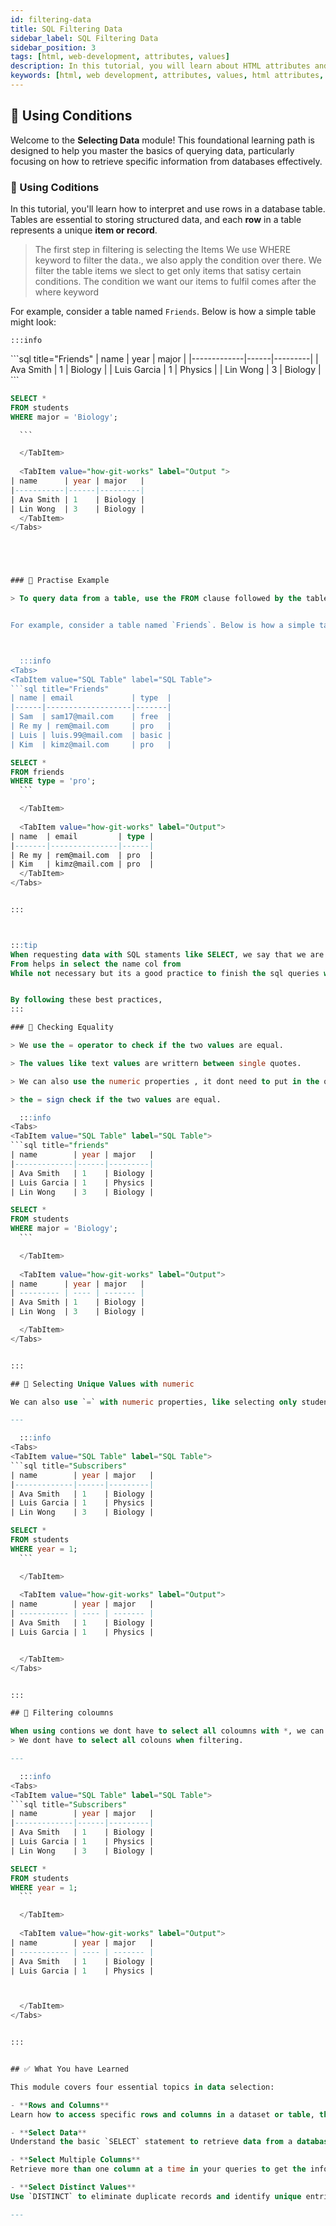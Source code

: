 ```yaml
---
id: filtering-data
title: SQL Filtering Data
sidebar_label: SQL Filtering Data
sidebar_position: 3
tags: [html, web-development, attributes, values]
description: In this tutorial, you will learn about HTML attributes and values. HTML attributes provide additional information about elements, and values define the specific settings or properties of the attributes.
keywords: [html, web development, attributes, values, html attributes, html values, html tutorial, html basics, web design, web pages, websites, html structure, html attributes tutorial, html values tutorial, html in 2024]
---
```


## 📙 Using Conditions

Welcome to the **Selecting Data** module! This foundational learning path is designed to help you master the basics of querying data, particularly focusing on how to retrieve specific information from databases effectively.

### 📘 Using Coditions

In this tutorial, you'll learn how to interpret and use rows in a database table. Tables are essential to storing structured data, and each **row** in a table represents a unique **item or record**.
> The first step in filtering is selecting the Items
> We use WHERE keyword to filter the data., we also apply the condition over there. 
> We filter the table items we slect to get only items that satisy certain conditions.
> The condition we want our items to fulfil comes after the where keyword


For example, consider a table named `Friends`. Below is how a simple table might look:



    :::info
<Tabs>
  <TabItem value="SQL Table" label="SQL Table">
```sql title="Friends"
| name        | year | major   |
|-------------|------|---------|
| Ava Smith   | 1    | Biology |
| Luis Garcia | 1    | Physics |
| Lin Wong    | 3    | Biology |
```
  </TabItem>

<TabItem value="SQL Code" label="SQL Code">
  
  ```sql title="Creating SQL Tables & db. "
SELECT *		
FROM students	
WHERE major = 'Biology';

    ```

    </TabItem>
    
    <TabItem value="how-git-works" label="Output ">
| name      | year | major   |
|-----------|------|---------|
| Ava Smith | 1    | Biology |
| Lin Wong  | 3    | Biology |
    </TabItem>
</Tabs>





### 📘 Practise Example

> To query data from a table, use the FROM clause followed by the table's name.


For example, consider a table named `Friends`. Below is how a simple table might look:



    :::info
<Tabs>
  <TabItem value="SQL Table" label="SQL Table">
```sql title="Friends"
| name | email             | type  |
|------|-------------------|-------|
| Sam  | sam17@mail.com    | free  |
| Re my | rem@mail.com     | pro   |
| Luis | luis.99@mail.com  | basic |
| Kim  | kimz@mail.com     | pro   |
```
  </TabItem>

<TabItem value="SQL Code" label="SQL Code">
  
  ```sql title="Creating SQL Tables. "
SELECT *
FROM friends
WHERE type = 'pro';
    ```

    </TabItem>
    
    <TabItem value="how-git-works" label="Output">
| name  | email         | type |
|-------|---------------|------|
| Re my | rem@mail.com  | pro  |
| Kim   | kimz@mail.com | pro  |
    </TabItem>
</Tabs>


:::



:::tip
 When requesting data with SQL staments like SELECT, we say that we are making a query.
From helps in select the name col from
While not necessary but its a good practice to finish the sql queries with;


By following these best practices, 
:::

### 🔄 Checking Equality

  > We use the = operator to check if the two values are equal.

> The values like text values are writtern between single quotes. 

> We can also use the numeric properties , it dont need to put in the quotes. 

> the = sign check if the two values are equal. 

    :::info
<Tabs>
  <TabItem value="SQL Table" label="SQL Table">
```sql title="friends"
| name        | year | major   |
|-------------|------|---------|
| Ava Smith   | 1    | Biology |
| Luis Garcia | 1    | Physics |
| Lin Wong    | 3    | Biology |
```
  </TabItem>

<TabItem value="SQL Code" label="SQL Code">
  
  ```sql title="Creating SQL Tables. "
SELECT *
FROM students
WHERE major = 'Biology';
    ```

    </TabItem>
    
    <TabItem value="how-git-works" label="Output">
| name      | year | major   |
| --------- | ---- | ------- |
| Ava Smith | 1    | Biology |
| Lin Wong  | 3    | Biology |

    </TabItem>
</Tabs>


:::

## 🧹 Selecting Unique Values with numeric

We can also use `=` with numeric properties, like selecting only students that have the year value `1`.

---

    :::info
<Tabs>
  <TabItem value="SQL Table" label="SQL Table">
```sql title="Subscribers"
| name        | year | major   |
|-------------|------|---------|
| Ava Smith   | 1    | Biology |
| Luis Garcia | 1    | Physics |
| Lin Wong    | 3    | Biology |
```
  </TabItem>

<TabItem value="SQL Code" label="SQL Code">
  
  ```sql title="Creating SQL Tables. "
SELECT *
FROM students
WHERE year = 1;
    ```

    </TabItem>
    
    <TabItem value="how-git-works" label="Output">
| name        | year | major   |
| ----------- | ---- | ------- |
| Ava Smith   | 1    | Biology |
| Luis Garcia | 1    | Physics |


    </TabItem>
</Tabs>


:::

## 🧹 Filtering coloumns

When using contions we dont have to select all coloumns with *, we can select only a couple like name and year. 
> We dont have to select all colouns when filtering. 

---

    :::info
<Tabs>
  <TabItem value="SQL Table" label="SQL Table">
```sql title="Subscribers"
| name        | year | major   |
|-------------|------|---------|
| Ava Smith   | 1    | Biology |
| Luis Garcia | 1    | Physics |
| Lin Wong    | 3    | Biology |
```
  </TabItem>

<TabItem value="SQL Code" label="SQL Code">
  
  ```sql title="Creating SQL Tables. "
SELECT *
FROM students
WHERE year = 1;
    ```

    </TabItem>
    
    <TabItem value="how-git-works" label="Output">
| name        | year | major   |
| ----------- | ---- | ------- |
| Ava Smith   | 1    | Biology |
| Luis Garcia | 1    | Physics |



    </TabItem>
</Tabs>


:::


## ✅ What You have Learned

This module covers four essential topics in data selection:

- **Rows and Columns**  
  Learn how to access specific rows and columns in a dataset or table, the building blocks of any query.

- **Select Data**  
  Understand the basic `SELECT` statement to retrieve data from a database.

- **Select Multiple Columns**  
  Retrieve more than one column at a time in your queries to get the information you need all at once.

- **Select Distinct Values**  
  Use `DISTINCT` to eliminate duplicate records and identify unique entries within your dataset.

---